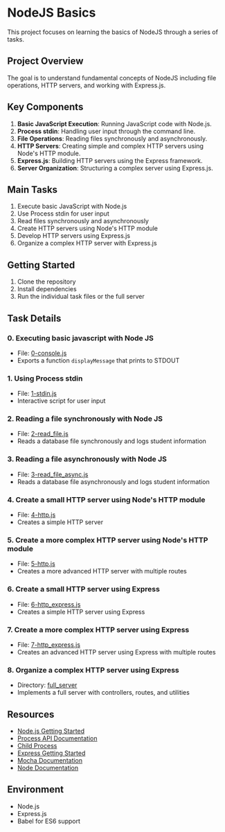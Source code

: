 # NodeJS Basics

This project focuses on learning the basics of NodeJS through a series of tasks.

## Project Overview

The goal is to understand fundamental concepts of NodeJS including file operations, HTTP servers, and working with Express.js.

## Key Components

1. **Basic JavaScript Execution**: Running JavaScript code with Node.js.
2. **Process stdin**: Handling user input through the command line.
3. **File Operations**: Reading files synchronously and asynchronously.
4. **HTTP Servers**: Creating simple and complex HTTP servers using Node's HTTP module.
5. **Express.js**: Building HTTP servers using the Express framework.
6. **Server Organization**: Structuring a complex server using Express.js.

## Main Tasks

1. Execute basic JavaScript with Node.js
2. Use Process stdin for user input
3. Read files synchronously and asynchronously
4. Create HTTP servers using Node's HTTP module
5. Develop HTTP servers using Express.js
6. Organize a complex HTTP server with Express.js

## Getting Started

1. Clone the repository
2. Install dependencies
3. Run the individual task files or the full server

## Task Details

### 0. Executing basic javascript with Node JS
- File: [0-console.js](0-console.js)
- Exports a function `displayMessage` that prints to STDOUT

### 1. Using Process stdin
- File: [1-stdin.js](1-stdin.js)
- Interactive script for user input

### 2. Reading a file synchronously with Node JS
- File: [2-read_file.js](2-read_file.js)
- Reads a database file synchronously and logs student information

### 3. Reading a file asynchronously with Node JS
- File: [3-read_file_async.js](3-read_file_async.js)
- Reads a database file asynchronously and logs student information

### 4. Create a small HTTP server using Node's HTTP module
- File: [4-http.js](4-http.js)
- Creates a simple HTTP server

### 5. Create a more complex HTTP server using Node's HTTP module
- File: [5-http.js](5-http.js)
- Creates a more advanced HTTP server with multiple routes

### 6. Create a small HTTP server using Express
- File: [6-http_express.js](6-http_express.js)
- Creates a simple HTTP server using Express

### 7. Create a more complex HTTP server using Express
- File: [7-http_express.js](7-http_express.js)
- Creates an advanced HTTP server using Express with multiple routes

### 8. Organize a complex HTTP server using Express
- Directory: [full_server](full_server)
- Implements a full server with controllers, routes, and utilities

## Resources

- [Node.js Getting Started](https://nodejs.org/en/learn/getting-started/introduction-to-nodejs)
- [Process API Documentation](https://nodejs.org/api/process.html)
- [Child Process](https://nodejs.org/api/child_process.html)
- [Express Getting Started](https://expressjs.com/en/starter/installing.html)
- [Mocha Documentation](https://mochajs.org/)
- [Node Documentation](https://nodejs.org/en/docs/)

## Environment

- Node.js
- Express.js
- Babel for ES6 support
